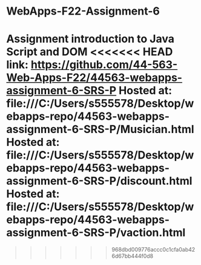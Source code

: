 # WebApps-F22-Assignment-6
Assignment introduction to Java Script and DOM
<<<<<<< HEAD
link: https://github.com/44-563-Web-Apps-F22/44563-webapps-assignment-6-SRS-P
Hosted at:  file:///C:/Users/s555578/Desktop/webapps-repo/44563-webapps-assignment-6-SRS-P/Musician.html
Hosted at:  file:///C:/Users/s555578/Desktop/webapps-repo/44563-webapps-assignment-6-SRS-P/discount.html
Hosted at:  file:///C:/Users/s555578/Desktop/webapps-repo/44563-webapps-assignment-6-SRS-P/vaction.html
=======
>>>>>>> 968dbd009776accc0c1cfa0ab426d67bb444f0d8
